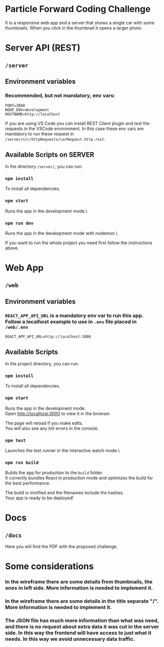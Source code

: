 # Particle Forward Coding Challenge

It is a responsive web app and a server that shows a single car with some thumbnails. When you click in the thumbnail it opens a larger photo.

# Server API (REST)

## `/server`

## Environment variables

### Recommended, but not mandatory, env vars: 

```
PORT=3080
NODE_ENV=development
HOSTNAME=http://localhost
```

If you are using VS Code you can install REST Client plugin and test the requests
in the VSCode environment. In this case these env vars are mandatory to run these
request in `/server/src/httpRequests/carRequest.http.rest`.

## Available Scripts on SERVER

In the directory `/server/`, you can run:

### `npm install`
To install all dependencies. 

### `npm start`
Runs the app in the development mode.\

### `npm run dev`
Runs the app in the development mode with nodemon.\


If you want to run the whole project you need first follow the instructions above.


# Web App

## `/web`

## Environment variables

### `REACT_APP_API_URL` is a mandatory env var to run this app. Follow a localhost example to use in `.env` file placed in `/web/.env`

```
REACT_APP_API_URL=http://localhost:3080
```
## Available Scripts

In the project directory, you can run:

### `npm install`
To install all dependencies. 

### `npm start`
Runs the app in the development mode.\
Open [http://localhost:3000](http://localhost:3000) to view it in the browser.

The page will reload if you make edits.\
You will also see any lint errors in the console.

### `npm test`
Launches the test runner in the interactive watch mode.\

### `npm run build`
Builds the app for production to the `build` folder.\
It correctly bundles React in production mode and optimizes the build for the best performance.

The build is minified and the filenames include the hashes.\
Your app is ready to be deployed!

# Docs

## `/docs`

Here you will find the PDF with the proposed challenge.

# Some considerations

### In the wireframe there are some details from thumbnails, the ones in left side. More information is needed to implement it.

### In the wireframe there are some details in the title separate "/". More information is needed to implement it.

### The JSON file has much more information than what was need, and there is no request about extra data it was cut in the server side. In this way the frontend will have access to just what it needs. In this way we avoid unnecessary data traffic.
